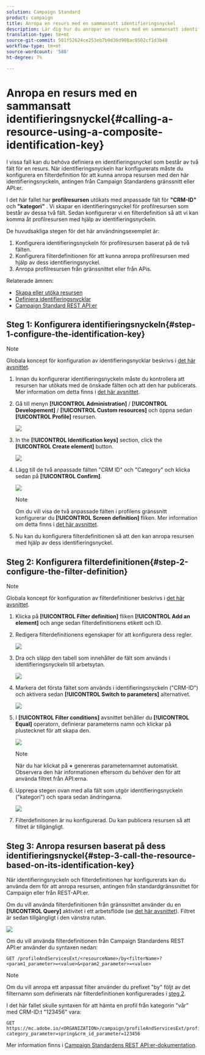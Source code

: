 ```yaml
---
solution: Campaign Standard
product: campaign
title: Anropa en resurs med en sammansatt identifieringsnyckel
description: Lär dig hur du anropar en resurs med en sammansatt identifieringsnyckel
translation-type: tm+mt
source-git-commit: 501f52624ce253eb7b0d36d908ac8502cf1d3b48
workflow-type: tm+mt
source-wordcount: '588'
ht-degree: 7%

---
```



# Anropa en resurs med en sammansatt identifieringsnyckel{#calling-a-resource-using-a-composite-identification-key}

I vissa fall kan du behöva definiera en identifieringsnyckel som består av två fält för en resurs. När identifieringsnyckeln har konfigurerats måste du konfigurera en filterdefinition för att kunna anropa resursen med den här identifieringsnyckeln, antingen från Campaign Standardens gränssnitt eller API:er.

I det här fallet har **profilresursen** utökats med anpassade fält för **&quot;CRM-ID&quot;** och **&quot;kategori&quot;** . Vi skapar en identifieringsnyckel för profilresursen som består av dessa två fält. Sedan konfigurerar vi en filterdefinition så att vi kan komma åt profilresursen med hjälp av identifieringsnyckeln.

De huvudsakliga stegen för det här användningsexemplet är:

1. Konfigurera identifieringsnyckeln för profilresursen baserat på de två fälten.
1. Konfigurera filterdefinitionen för att kunna anropa profilresursen med hjälp av dess identifieringsnyckel.
1. Anropa profilresursen från gränssnittet eller från APis.

Relaterade ämnen:

* [Skapa eller utöka resursen](../../developing/using/creating-or-extending-the-resource.md)
* [Definiera identifieringsnycklar](../../developing/using/configuring-the-resource-s-data-structure.md#defining-identification-keys)
* [Campaign Standard REST API:er](../../api/using/get-started-apis.md)

## Steg 1: Konfigurera identifieringsnyckeln{#step-1-configure-the-identification-key}

>[!NOTE]
> Globala koncept för konfiguration av identifieringsnycklar beskrivs i [det här avsnittet](../../developing/using/configuring-the-resource-s-data-structure.md#defining-identification-keys).

1. Innan du konfigurerar identifieringsnyckeln måste du kontrollera att resursen har utökats med de önskade fälten och att den har publicerats. Mer information om detta finns i [det här avsnittet](../../developing/using/creating-or-extending-the-resource.md).

1. Gå till menyn **[!UICONTROL Administration]** / **[!UICONTROL Developement]** / **[!UICONTROL Custom resources]** och öppna sedan **[!UICONTROL Profile]** resursen.

   ![](assets/uc_idkey1.png)

1. In the **[!UICONTROL Identification keys]** section, click the **[!UICONTROL Create element]** button.

   ![](assets/uc_idkey2.png)

1. Lägg till de två anpassade fälten &quot;CRM ID&quot; och &quot;Category&quot; och klicka sedan på **[!UICONTROL Confirm]**.

   ![](assets/uc_idkey3.png)

   >[!NOTE]
   > Om du vill visa de två anpassade fälten i profilens gränssnitt konfigurerar du **[!UICONTROL Screen definition]** fliken. Mer information om detta finns i [det här avsnittet](../../developing/using/configuring-the-screen-definition.md).

1. Nu kan du konfigurera filterdefinitionen så att den kan anropa resursen med hjälp av dess identifieringsnyckel.

## Steg 2: Konfigurera filterdefinitionen{#step-2-configure-the-filter-definition}

>[!NOTE]
> Globala koncept för konfiguration av filterdefinitioner beskrivs i [det här avsnittet](../../developing/using/configuring-filter-definition.md).

1. Klicka på **[!UICONTROL Filter definition]** fliken **[!UICONTROL Add an element]** och ange sedan filterdefinitionens etikett och ID.

1. Redigera filterdefinitionens egenskaper för att konfigurera dess regler.

   ![](assets/uc_idkey4.png)

1. Dra och släpp den tabell som innehåller de fält som används i identifieringsnyckeln till arbetsytan.

   ![](assets/uc_idkey5.png)

1. Markera det första fältet som används i identifieringsnyckeln (&quot;CRM-ID&quot;) och aktivera sedan **[!UICONTROL Switch to parameters]** alternativet.

   ![](assets/uc_idkey6.png)

1. I **[!UICONTROL Filter conditions]** avsnittet behåller du **[!UICONTROL Equal]** operatorn, definierar parameterns namn och klickar på plustecknet för att skapa den.

   ![](assets/uc_idkey7.png)

   >[!NOTE]
   > När du har klickat på **+** genereras parameternamnet automatiskt. Observera den här informationen eftersom du behöver den för att använda filtret från API:erna.

1. Upprepa stegen ovan med alla fält som utgör identifieringsnyckeln (&quot;kategori&quot;) och spara sedan ändringarna.

   ![](assets/uc_idkey8.png)

1. Filterdefinitionen är nu konfigurerad. Du kan publicera resursen så att filtret är tillgängligt.

## Steg 3: Anropa resursen baserat på dess identifieringsnyckel{#step-3-call-the-resource-based-on-its-identification-key}

När identifieringsnyckeln och filterdefinitionen har konfigurerats kan du använda dem för att anropa resursen, antingen från standardgränssnittet för Campaign eller från REST-API:er.

Om du vill använda filterdefinitionen från gränssnittet använder du en **[!UICONTROL Query]** aktivitet i ett arbetsflöde (se [det här avsnittet](../../automating/using/query.md)). Filtret är sedan tillgängligt i den vänstra rutan.

![](assets/uc_idkey9.png)

Om du vill använda filterdefinitionen från Campaign Standardens REST API:er använder du syntaxen nedan:

```
GET /profileAndServicesExt/<resourceName>/by<filterName>?<param1_parameter>=<value>&<param2_parameter>=<value>
```

>[!NOTE]
>Om du vill anropa ett anpassat filter använder du prefixet &quot;by&quot; följt av det filternamn som definierats när filterdefinitionen konfigurerades i [steg 2](../../developing/using/uc-calling-resource-id-key.md#step-2-configure-the-filter-definition).

I det här fallet skulle syntaxen för att hämta en profil från kategorin &quot;vår&quot; med CRM-ID:t &quot;123456&quot; vara:

```
GET https://mc.adobe.io/<ORGANIZATION>/campaign/profileAndServicesExt/profile/byidentification_key?category_parameter=spring&crm_id_parameter=123456
```

Mer information finns i [Campaign Standardens REST API:er-dokumentation](../../api/using/filtering.md).
